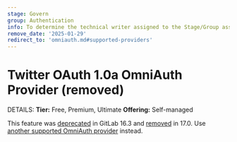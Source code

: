 ```yaml
---
stage: Govern
group: Authentication
info: To determine the technical writer assigned to the Stage/Group associated with this page, see https://handbook.gitlab.com/handbook/product/ux/technical-writing/#assignments
remove_date: '2025-01-29'
redirect_to: 'omniauth.md#supported-providers'
---
```


# Twitter OAuth 1.0a OmniAuth Provider (removed)

DETAILS:
**Tier:** Free, Premium, Ultimate
**Offering:** Self-managed

This feature was [deprecated](https://gitlab.com/gitlab-com/Product/-/issues/11417) in GitLab 16.3
and [removed](https://gitlab.com/gitlab-org/gitlab/-/issues/420978) in 17.0.
Use [another supported OmniAuth provider](omniauth.md#supported-providers) instead.
